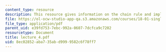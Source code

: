 ```yaml
---
content_type: resource
description: This resource gives information on the chain rule and implicit differentiation.
file: https://ol-ocw-studio-app-qa.s3.amazonaws.com/courses/18-01-single-variable-calculus-fall-2005/8ec02852aba735abd9999582c6f78ff7_lecture_4.pdf
file_type: application/pdf
parent_uid: e39fd753-7ebc-992a-0607-7dcfca9c7202
resourcetype: Document
title: lecture_4.pdf
uid: 8ec02852-aba7-35ab-d999-9582c6f78ff7
---
```

